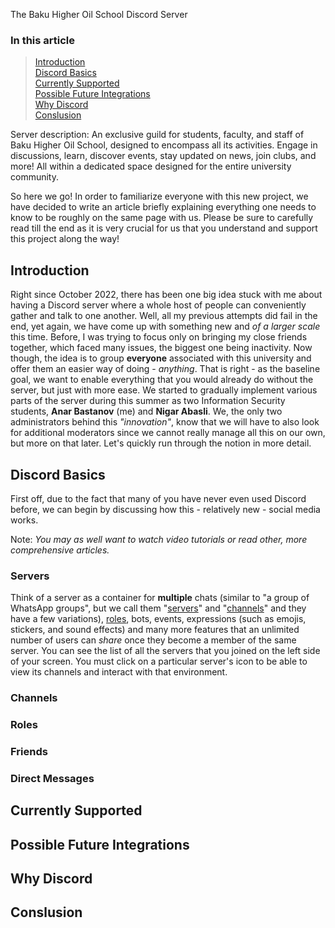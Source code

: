 The Baku Higher Oil School Discord Server

### In this article

> [Introduction](#introduction)  
> [Discord Basics](#discord-basics)  
> [Currently Supported](#currently-supported)  
> [Possible Future Integrations](#possible-future-integrations)  
> [Why Discord](#why-discord)  
> [Conslusion](#conslusion)  

Server description: An exclusive guild for students, faculty, and staff of Baku Higher Oil School, designed to encompass all its activities. Engage in discussions, learn, discover events, stay updated on news, join clubs, and more! All within a dedicated space designed for the entire university community.

So here we go! In order to familiarize everyone with this new project, we have decided to write an article briefly explaining everything one needs to know to be roughly on the same page with us. Please be sure to carefully read till the end as it is very crucial for us that you understand and support this project along the way!

## Introduction

Right since October 2022, there has been one big idea stuck with me about having a Discord server where a whole host of people can conveniently gather and talk to one another. Well, all my previous attempts did fail in the end, yet again, we have come up with something new and _of a larger scale_ this time. Before, I was trying to focus only on bringing my close friends together, which faced many issues, the biggest one being inactivity. Now though, the idea is to group **everyone** associated with this university and offer them an easier way of doing - _anything_. That is right - as the baseline goal, we want to enable everything that you would already do without the server, but just with more ease. We started to gradually implement various parts of the server during this summer as two Information Security students, **Anar Bastanov** (me) and **Nigar Abasli**. We, the only two administrators behind this _"innovation"_, know that we will have to also look for additional moderators since we cannot really manage all this on our own, but more on that later. Let's quickly run through the notion in more detail.

## Discord Basics

First off, due to the fact that many of you have never even used Discord before, we can begin by discussing how this - relatively new - social media works.

Note: _You may as well want to watch video tutorials or read other, more comprehensive articles._

### Servers

Think of a server as a container for **multiple** chats (similar to "a group of WhatsApp groups", but we call them "[servers](#servers)" and "[channels](#channels)" and they have a few variations), [roles](#roles), bots, events, expressions (such as emojis, stickers, and sound effects) and many more features that an unlimited number of users can _share_ once they become a member of the same server. You can see the list of all the servers that you joined on the left side of your screen. You must click on a particular server's icon to be able to view its channels and interact with that environment.

### Channels

### Roles

### Friends

### Direct Messages

## Currently Supported

## Possible Future Integrations

## Why Discord

## Conslusion
